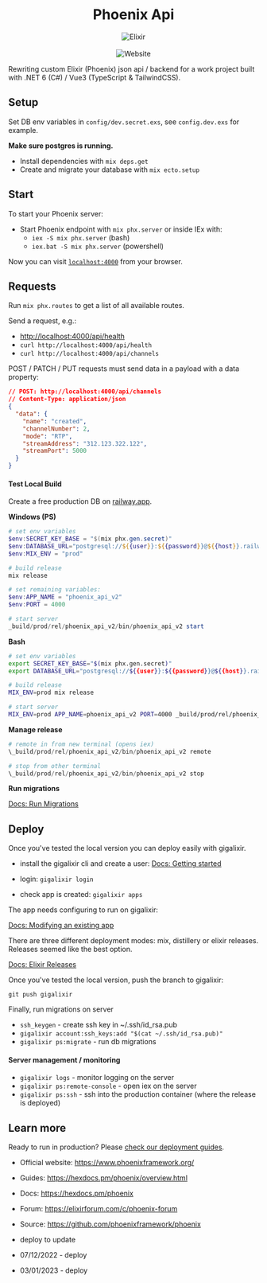 <h1 align="center">
Phoenix Api
</h1>
<p align="center">
  <img alt="Elixir" src="https://img.shields.io/badge/elixir-%234B275F.svg?style=for-the-badge&logo=elixir&logoColor=white" />
  <br>
  <br>
  <img alt="Website" src="https://img.shields.io/website?down_color=red&down_message=down&label=server%20status&up_color=green&up_message=up&url=https%3A%2F%2Fphoenix-api.gigalixirapp.com%2Fapi%2Fhealth">
</p>

Rewriting custom Elixir (Phoenix) json api / backend for a work project built with .NET 6 (C#) / Vue3 (TypeScript & TailwindCSS).

## Setup

Set DB env variables in `config/dev.secret.exs`, see `config.dev.exs` for example.

**Make sure postgres is running.**

- Install dependencies with `mix deps.get`
- Create and migrate your database with `mix ecto.setup`

## Start

To start your Phoenix server:

- Start Phoenix endpoint with `mix phx.server` or inside IEx with:
  - `iex -S mix phx.server` (bash)
  - `iex.bat -S mix phx.server` (powershell)

Now you can visit [`localhost:4000`](http://localhost:4000) from your browser.

## Requests

Run `mix phx.routes` to get a list of all available routes.

Send a request, e.g.:

- [http://localhost:4000/api/health](http://localhost:4000/api/health)
- `curl http://localhost:4000/api/health`
- `curl http://localhost:4000/api/channels`

POST / PATCH / PUT requests must send data in a payload with a data property:

```json
// POST: http://localhost:4000/api/channels
// Content-Type: application/json
{
  "data": {
    "name": "created",
    "channelNumber": 2,
    "mode": "RTP",
    "streamAddress": "312.123.322.122",
    "streamPort": 5000
  }
}
```

#### Test Local Build

Create a free production DB on [railway.app](https://railway.app/).

**Windows (PS)**

```powershell
# set env variables
$env:SECRET_KEY_BASE = "$(mix phx.gen.secret)"
$env:DATABASE_URL="postgresql://${{user}}:${{password}}@${{host}}.railway.app:${{port}}/${{database}}"
$env:MIX_ENV = "prod"

# build release
mix release

# set remaining variables:
$env:APP_NAME = "phoenix_api_v2"
$env:PORT = 4000

# start server
_build/prod/rel/phoenix_api_v2/bin/phoenix_api_v2 start
```

**Bash**

```bash
# set env variables
export SECRET_KEY_BASE="$(mix phx.gen.secret)"
export DATABASE_URL="postgresql://${{user}}:${{password}}@${{host}}.railway.app:${{port}}/${{database}}"

# build release
MIX_ENV=prod mix release

# start server
MIX_ENV=prod APP_NAME=phoenix_api_v2 PORT=4000 _build/prod/rel/phoenix_api_v2/bin/phoenix_api_v2 start
```

**Manage release**

```powershell
# remote in from new terminal (opens iex)
\_build/prod/rel/phoenix_api_v2/bin/phoenix_api_v2 remote

# stop from other terminal
\_build/prod/rel/phoenix_api_v2/bin/phoenix_api_v2 stop
```

**Run migrations**

[Docs: Run Migrations](https://gigalixir.readthedocs.io/en/latest/database.html#migrations)

## Deploy

Once you've tested the local version you can deploy easily with gigalixir.

- install the gigalixir cli and create a user: [Docs: Getting started](https://gigalixir.readthedocs.io/en/latest/getting-started-guide.html#install-the-command-line-interface)

- login: `gigalixir login`
- check app is created: `gigalixir apps`

The app needs configuring to run on gigalixir:

[Docs: Modifying an existing app](https://gigalixir.readthedocs.io/en/latest/modify-app/index.html#modifying-existing-app)

There are three different deployment modes: mix, distillery or elixir releases. Releases seemed like the best option.

[Docs: Elixir Releases](https://gigalixir.readthedocs.io/en/latest/modify-app/releases.html#modifying-existing-app-with-elixir-releases)

Once you've tested the local version, push the branch to gigalixir:

`git push gigalixir`

Finally, run migrations on server

- `ssh_keygen` - create ssh key in ~/.ssh/id_rsa.pub
- `gigalixir account:ssh_keys:add "$(cat ~/.ssh/id_rsa.pub)"`
- `gigalixir ps:migrate` - run db migrations

#### Server management / monitoring

- `gigalixir logs` - monitor logging on the server
- `gigalixir ps:remote-console` - open iex on the server
- `gigalixir ps:ssh` - ssh into the production container (where the release is deployed)

## Learn more

Ready to run in production? Please [check our deployment guides](https://hexdocs.pm/phoenix/deployment.html).

- Official website: https://www.phoenixframework.org/
- Guides: https://hexdocs.pm/phoenix/overview.html
- Docs: https://hexdocs.pm/phoenix
- Forum: https://elixirforum.com/c/phoenix-forum
- Source: https://github.com/phoenixframework/phoenix

- deploy to update
- 07/12/2022 - deploy
- 03/01/2023 - deploy
